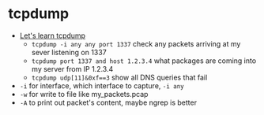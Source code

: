 # tcpdump 
+ [Let's learn tcpdump](https://jvns.ca/tcpdump-zine.pdf)
	+ `tcpdump -i any any port 1337` check any packets arriving at my sever listening on 1337
	+ `tcpdump port 1337 and host 1.2.3.4` what packages are coming into my server from IP 1.2.3.4
	+ `tcpdump udp[11]&0xf==3` show all DNS queries that fail
+ `-i` for interface, which interface to capture, `-i any`
+ `-w` for write to file like my_packets.pcap
+ `-A` to print out packet's content, maybe ngrep is better
